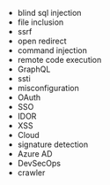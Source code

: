 * blind sql injection
* file inclusion
* ssrf
* open redirect
* command injection
* remote code execution
* GraphQL
* ssti
* misconfiguration
* OAuth
* SSO
* IDOR
* XSS
* Cloud
* signature detection
* Azure AD
* DevSecOps
* crawler
